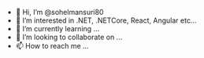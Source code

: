 - 👋 Hi, I’m @sohelmansuri80
- 👀 I’m interested in .NET, .NETCore,  React, Angular etc...
- 🌱 I’m currently learning ...
- 💞️ I’m looking to collaborate on ...
- 📫 How to reach me ...

<!---
sohelmansuri80/sohelmansuri80 is a ✨ special ✨ repository because its `README.md` (this file) appears on your GitHub profile.
You can click the Preview link to take a look at your changes.
--->
